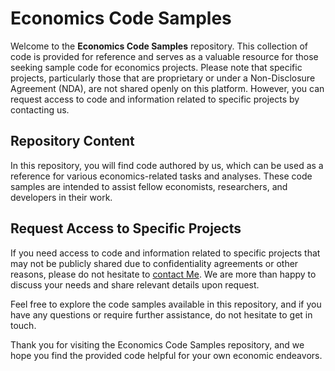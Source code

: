 # Economics Code Samples

Welcome to the **Economics Code Samples** repository. This collection of code is provided for reference and serves as a valuable resource for those seeking sample code for economics projects. Please note that specific projects, particularly those that are proprietary or under a Non-Disclosure Agreement (NDA), are not shared openly on this platform. However, you can request access to code and information related to specific projects by contacting us.

## Repository Content

In this repository, you will find code authored by us, which can be used as a reference for various economics-related tasks and analyses. These code samples are intended to assist fellow economists, researchers, and developers in their work.

## Request Access to Specific Projects

If you need access to code and information related to specific projects that may not be publicly shared due to confidentiality agreements or other reasons, please do not hesitate to [contact Me](mailto:bertrand.kwibuka@alumni.ashoka.edu.in). We are more than happy to discuss your needs and share relevant details upon request.

Feel free to explore the code samples available in this repository, and if you have any questions or require further assistance, do not hesitate to get in touch.

Thank you for visiting the Economics Code Samples repository, and we hope you find the provided code helpful for your own economic endeavors.
